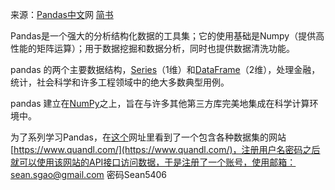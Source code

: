 来源：[Pandas中文](https://www.pypandas.cn/)网 [简书](https://www.jianshu.com/p/d9774cf1fea5)

Pandas是一个强大的分析结构化数据的工具集；它的使用基础是Numpy（提供高性能的矩阵运算）；用于数据挖掘和数据分析，同时也提供数据清洗功能。

pandas 的两个主要数据结构，[Series](https://pandas.pydata.org/pandas-docs/stable/reference/api/pandas.Series.html#pandas.Series)（1维）和[DataFrame](https://pandas.pydata.org/pandas-docs/stable/reference/api/pandas.DataFrame.html#pandas.DataFrame)（2维），处理金融，统计，社会科学和许多工程领域中的绝大多数典型用例。

pandas 建立在[NumPy](https://www.numpy.org/)之上，旨在与许多其他第三方库完美地集成在科学计算环境中。

为了系列学习Pandas，在[这个](https://pythonprogramming.net/dataset-data-analysis-python-pandas-tutorial/)网址里看到了一个包含各种数据集的网站[https://www.quandl.com/](https://www.quandl.com/)，注册用户名密码之后就可以使用该网站的API接口访问数据，于是注册了一个账号，使用邮箱：sean.sgao@gmail.com 密码Sean5406



